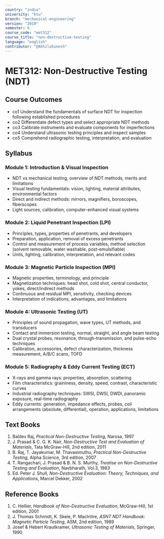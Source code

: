 ```yaml
---
country: "india"
university: "ktu"
branch: "mechanical-engineering"
version: "2019"
semester: 6
course_code: "met312"
course_title: "non-destructive-testing"
language: "english"
contributor: "@AkhilaSunesh"
---
```

# MET312: Non-Destructive Testing (NDT)

## Course Outcomes
* co1 Understand the fundamentals of surface NDT for inspection following established procedures  
* co2 Differentiate defect types and select appropriate NDT methods  
* co3 Calibrate instruments and evaluate components for imperfections  
* co4 Understand ultrasonic testing principles and inspect samples  
* co5 Comprehend radiographic testing, interpretation, and evaluation  

## Syllabus

### Module 1: Introduction & Visual Inspection
* NDT vs mechanical testing, overview of NDT methods, merits and limitations  
* Visual testing fundamentals: vision, lighting, material attributes, environmental factors  
* Direct and indirect methods: mirrors, magnifiers, boroscopes, fiberscopes  
* Light sources, calibration, computer-enhanced visual systems  

### Module 2: Liquid Penetrant Inspection (LPI)
* Principles, types, properties of penetrants, and developers  
* Preparation, application, removal of excess penetrants  
* Control and measurement of process variables, method selection (solvent removable, water washable, post-emulsifiable)  
* Units, lighting, calibration, interpretation, and relevant codes  

### Module 3: Magnetic Particle Inspection (MPI)
* Magnetic properties, terminology, and principle  
* Magnetization techniques: head shot, cold shot, central conductor, yokes, direct/indirect methods  
* Continuous and residual MPI, sensitivity, checking devices  
* Interpretation of indications, advantages, and limitations  

### Module 4: Ultrasonic Testing (UT)
* Principles of sound propagation, wave types, UT methods, and transducers  
* Contact and immersion testing, normal, straight, and angle beam testing  
* Dual crystal probes, resonance, through-transmission, and pulse-echo techniques  
* Calibration, accessories, defect characterization, thickness measurement, A/B/C scans, TOFD  

### Module 5: Radiography & Eddy Current Testing (ECT)
* X-rays and gamma rays: properties, absorption, scattering  
* Film characteristics: graininess, density, speed, contrast, characteristic curves  
* Industrial radiography techniques: SWSI, DWSI, DWDI, panoramic exposure, real-time radiography  
* Eddy currents: generation, impedance effects, probes, coil arrangements (absolute, differential), operation, applications, limitations  

## Text Books
1. Baldev Raj, *Practical Non-Destructive Testing*, Narosa, 1997  
2. J. Prasad & C. G. K. Nair, *Non-Destructive Test and Evaluation of Materials*, Tata McGraw-Hill, 2nd edition, 2011  
3. B. Raj, T. Jayakumar, M. Thavasimuthu, *Practical Non-Destructive Testing*, Alpha Science, 3rd edition, 2007  
4. T. Rangachari, J. Prasad & B. N. S. Murthy, *Treatise on Non-Destructive Testing and Evaluation*, Navbharath, Vol.3, 1983  
5. Ed. Peter J. Shull, *Non-Destructive Evaluation: Theory, Techniques, and Applications*, Marcel Dekker, 2002  

## Reference Books
1. C. Hellier, *Handbook of Non-Destructive Evaluation*, McGraw-Hill, 1st edition, 2001  
2. J. Thomas Schmidt, K. Skeie, P. MacIntire, *ASNT NDT Handbook: Magnetic Particle Testing*, ASM, 2nd edition, 1989  
3. Josef & Hebert Krautkramer, *Ultrasonic Testing of Materials*, Springer, 1990  
